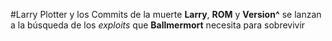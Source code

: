 #Larry Plotter y los Commits de la muerte
**Larry**, **ROM** y **Version^** se lanzan a la búsqueda de los *exploits* que 
**Ballmermort** necesita para sobrevivir
